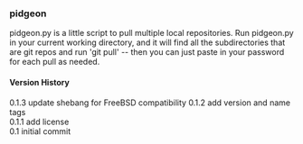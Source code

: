 ### pidgeon

pidgeon.py is a little script to pull multiple local repositories. Run pidgeon.py in your current working directory, and it will find all the subdirectories that are git repos and run 'git pull' -- then you can just paste in your password for each pull as needed.

#### Version History
0.1.3    update shebang for FreeBSD compatibility
0.1.2    add version and name tags <br>
0.1.1    add license <br>
0.1      initial commit
